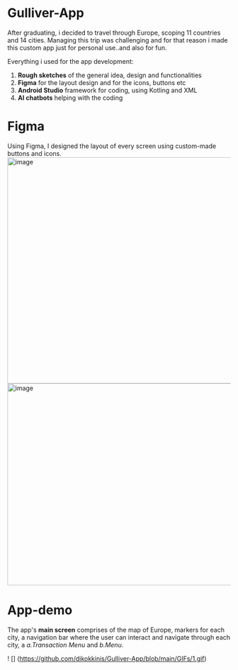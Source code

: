 # Gulliver-App
After graduating, i decided to travel through Europe, scoping 11 countries and 14 cities. Managing this trip was challenging and for that reason i made this custom app just for personal use..and also for fun. 

Everything i used for the app development: 

1. **Rough sketches** of the general idea, design and functionalities
2. **Figma** for the layout design and for the icons, buttons etc
3. **Android Studio** framework for coding, using Kotling and XML
4. **AI chatbots** helping with the coding

# Figma

Using Figma, I designed the layout of every screen using custom-made buttons and icons.
<img width="1433" height="511" alt="image" src="https://github.com/user-attachments/assets/bca6048c-fd43-41b8-b77f-b46e7fe482bf" />
<img width="1543" height="456" alt="image" src="https://github.com/user-attachments/assets/0a34f472-b631-4ead-afb8-9cf8f1ceb342" />

# App-demo

The app's **main screen** comprises of the map of Europe, markers for each city, a navigation bar where the user can interact and navigate through each city, a *a.Transaction Menu* and *b.Menu*. 

! [] (https://github.com/dikokkinis/Gulliver-App/blob/main/GIFs/1.gif)





